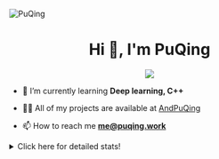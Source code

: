 ![PuQing](https://user-images.githubusercontent.com/27223114/171565019-9a56fae6-b08b-421f-99db-7e830da42371.png)

<h1 align="center">Hi 👋, I'm PuQing</h1>

<p align="center">
  <img src="https://github-widgetbox.vercel.app/api/profile?username=AndPuQing&data=followers,repositories,stars,commits"/>
</p>

- 🌱 I’m currently learning **Deep learning, C++**

- 👨‍💻 All of my projects are available at [AndPuQing](https://github.com/AndPuQing)

- 📫 How to reach me **me@puqing.work**

<details>
<summary>Click here for detailed stats!</summary>

<!--START_SECTION:waka-->
**I'm a Night 🦉** 

```text
🌞 Morning    34 commits     ██░░░░░░░░░░░░░░░░░░░░░░░   10.37% 
🌆 Daytime    119 commits    █████████░░░░░░░░░░░░░░░░   36.28% 
🌃 Evening    118 commits    █████████░░░░░░░░░░░░░░░░   35.98% 
🌙 Night      57 commits     ████░░░░░░░░░░░░░░░░░░░░░   17.38%

```


📊 **This Week I Spent My Time On** 

```text
💬 Programming Languages: 
Jupyter Notebook         17 hrs 51 mins      ██████████████████████░░░   88.92% 
Python                   1 hr 56 mins        ██░░░░░░░░░░░░░░░░░░░░░░░   9.67% 
GitIgnore file           8 mins              ░░░░░░░░░░░░░░░░░░░░░░░░░   0.72% 
CSV                      6 mins              ░░░░░░░░░░░░░░░░░░░░░░░░░   0.57% 
HTML                     1 min               ░░░░░░░░░░░░░░░░░░░░░░░░░   0.09%

🔥 Editors: 
PyCharm                  10 hrs 18 mins      ████████████░░░░░░░░░░░░░   51.36% 
VS Code                  7 hrs 47 mins       █████████░░░░░░░░░░░░░░░░   38.78% 
DataSpell                1 hr 58 mins        ██░░░░░░░░░░░░░░░░░░░░░░░   9.86%

💻 Operating System: 
Windows                  20 hrs 4 mins       █████████████████████████   99.97% 
Linux                    0 secs              ░░░░░░░░░░░░░░░░░░░░░░░░░   0.03%

```


<!--END_SECTION:waka-->
</details>
